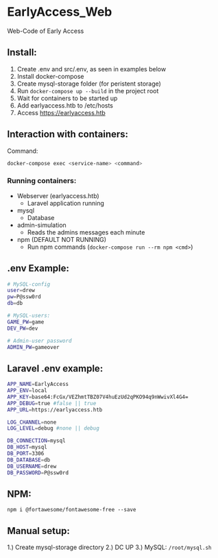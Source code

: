 # EarlyAccess_Web
Web-Code of Early Access 

##  Install:
1. Create .env and src/.env, as seen in examples below
2. Install docker-compose
3. Create mysql-storage folder (for peristent storage)
4. Run `docker-compose up --build` in the project root
5. Wait for containers to be started up
6. Add earlyaccess.htb to /etc/hosts
7. Access https://earlyaccess.htb

## Interaction with containers:
Command:
```bash
docker-compose exec <service-name> <command>
```
### Running containers:
- Webserver (earlyaccess.htb)
    - Laravel application running
- mysql
    - Database
- admin-simulation
    - Reads the admins messages each minute
- npm (DEFAULT NOT RUNNING) 
    - Run npm commands (`docker-compose run --rm npm <cmd>`)

## .env Example:
```bash
# MySQL-config
user=drew
pw=P@ssw0rd
db=db

# MySQL-users:
GAME_PW=game
DEV_PW=dev

# Admin-user password
ADMIN_PW=gameover
```

## Laravel .env example:
```bash
APP_NAME=EarlyAccess
APP_ENV=local
APP_KEY=base64:FcGx/VEZhmtTBZ07V4huEzUd2qPKO94q9nWwivXl4G4=
APP_DEBUG=true #false || true
APP_URL=https://earlyaccess.htb

LOG_CHANNEL=none
LOG_LEVEL=debug #none || debug

DB_CONNECTION=mysql
DB_HOST=mysql
DB_PORT=3306
DB_DATABASE=db
DB_USERNAME=drew
DB_PASSWORD=P@ssw0rd
```

## NPM:
`npm i @fortawesome/fontawesome-free --save`

## Manual setup:
1.) Create mysql-storage directory
2.) DC UP
3.) MySQL: `/root/mysql.sh`